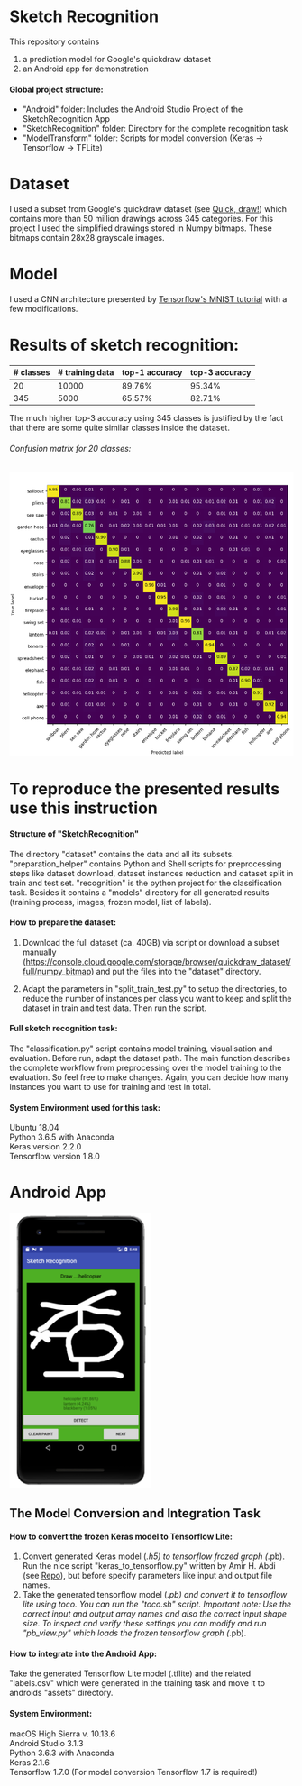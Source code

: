 # Sketch Recognition
This repository contains 
1. a prediction model for Google's quickdraw dataset
2. an Android app for demonstration

#### Global project structure:

* "Android" folder:    Includes the Android Studio Project of the SketchRecognition App  
 * "SketchRecognition" folder:    Directory for the complete recognition task  
* "ModelTransform" folder:    Scripts for model conversion (Keras -> Tensorflow -> TFLite)  


# Dataset
I used a subset from Google's quickdraw dataset (see [Quick, draw!][1]) which contains more than 50 million drawings across 345 categories.
For this project I used the simplified drawings stored in Numpy bitmaps. These bitmaps contain 28x28 grayscale images.

# Model
I used a CNN architecture presented by [Tensorflow's MNIST tutorial][2] with a few modifications.

# Results of sketch recognition:

\# classes | \# training data | top-1 accuracy | top-3 accuracy
---------- | ---------- | ---------- | ----------
20 | 10000 | 89.76% | 95.34%
345 | 5000 | 65.57% | 82.71% 

The much higher top-3 accuracy using 345 classes is justified by the fact that there are some quite similar classes inside the dataset.

###### Confusion matrix for 20 classes:
<img src="/SketchRecognition/recognition/models/20/10000//confusion_matrix.png" width="800">

# To reproduce the presented results use this instruction

#### Structure of "SketchRecognition"
The directory "dataset" contains the data and all its subsets.
"preparation_helper" contains Python and Shell scripts for preprocessing steps
like dataset download, dataset instances reduction and dataset split in train and test set.
"recognition" is the python project for the classification task. Besides it contains a "models" directory
for all generated results (training process, images, frozen model, list of labels).

#### How to prepare the dataset:
1. Download the full dataset (ca. 40GB) via script or download a subset manually (<https://console.cloud.google.com/storage/browser/quickdraw_dataset/full/numpy_bitmap>)
and put the files into the "dataset" directory.

2. Adapt the parameters in "split_train_test.py" to setup the directories, to reduce
the number of instances per class you want to keep and split the dataset in train and test data. Then run the script.

#### Full sketch recognition task:
The "classification.py" script contains model training, visualisation and evaluation. Before run, adapt the dataset path.
The main function describes the complete workflow from preprocessing over the model training to the evaluation. So feel free to make changes. Again, you can decide how many instances you want to use for training and test in total.


#### System Environment used for this task:
Ubuntu 18.04  
Python 3.6.5 with Anaconda  
Keras version 2.2.0  
Tensorflow version 1.8.0  

# Android App
<img src="/Android/app.png" width="250">

## The Model Conversion and Integration Task
#### How to convert the frozen Keras model to Tensorflow Lite:
1. Convert generated Keras model (*.h5) to tensorflow frozed graph (*.pb).
Run the nice script "keras_to_tensorflow.py" written by Amir H. Abdi (see [Repo][3]), but before specify parameters like input and output file names.
2. Take the generated tensorflow model (*.pb) and convert it to tensorflow lite using toco. You can run the "toco.sh" script.
Important note: Use the correct input and output array names and also the correct input shape size.
To inspect and verify these settings you can modify and run "pb_view.py" which loads the frozen tensorflow graph (*.pb).

#### How to integrate into the Android App:
Take the generated Tensorflow Lite model (.tflite) and the related "labels.csv" which were generated in the training task and move it to androids "assets" directory.

#### System Environment:
macOS High Sierra v. 10.13.6  
Android Studio 3.1.3  
Python 3.6.3 with Anaconda  
Keras 2.1.6  
Tensorflow 1.7.0 (For model conversion Tensorflow 1.7 is required!)  


[1]: https://github.com/googlecreativelab/quickdraw-dataset
[2]: https://www.tensorflow.org/tutorials/estimators/cnn
[3]: https://github.com/amir-abdi/keras_to_tensorflow


